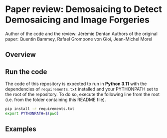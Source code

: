 # Paper review: Demosaicing to Detect Demosaicing and Image Forgeries

Author of the code and the review: Jérémie Dentan
Authors of the original paper: Quentin Bammey, Rafael Grompone von Gioi, Jean-Michel Morel

## Overview

## Run the code

The code of this repository is expected to run in **Python 3.11** with the dependencies of `requirements.txt` installed and your PYTHONPATH set to the root of the repository. To do so, execute the following line from the root (i.e. from the folder containing this README file).

```bash
pip install -r requirements.txt
export PYTHONPATH=$(pwd)
```

## Examples

